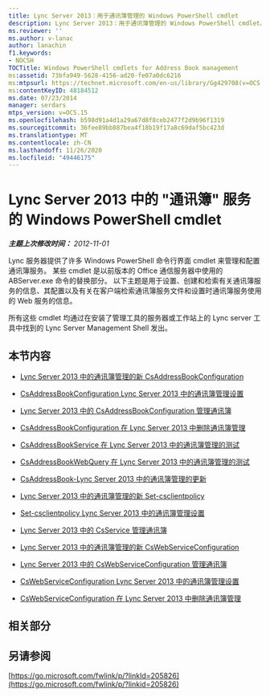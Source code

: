 ```yaml
---
title: Lync Server 2013：用于通讯簿管理的 Windows PowerShell cmdlet
description: Lync Server 2013：用于通讯簿管理的 Windows PowerShell cmdlet。
ms.reviewer: ''
ms.author: v-lanac
author: lanachin
f1.keywords:
- NOCSH
TOCTitle: Windows PowerShell cmdlets for Address Book management
ms:assetid: 73bfa949-5628-4156-ad20-fe07a0dc6216
ms:mtpsurl: https://technet.microsoft.com/en-us/library/Gg429708(v=OCS.15)
ms:contentKeyID: 48184512
ms.date: 07/23/2014
manager: serdars
mtps_version: v=OCS.15
ms.openlocfilehash: b598d91a4d1a29a67d8f8ceb2477f2d9b96f1319
ms.sourcegitcommit: 36fee89bb887bea4f18b19f17a8c69daf5bc423d
ms.translationtype: MT
ms.contentlocale: zh-CN
ms.lasthandoff: 11/26/2020
ms.locfileid: "49446175"
---
```

# <a name="windows-powershell-cmdlets-for-address-book-services-in-lync-server-2013"></a>Lync Server 2013 中的 "通讯簿" 服务的 Windows PowerShell cmdlet

<div data-xmlns="http://www.w3.org/1999/xhtml">

<div class="topic" data-xmlns="http://www.w3.org/1999/xhtml" data-msxsl="urn:schemas-microsoft-com:xslt" data-cs="https://msdn.microsoft.com/">

<div data-asp="https://msdn2.microsoft.com/asp">



</div>

<div id="mainSection">

<div id="mainBody">

<span> </span>

_**主题上次修改时间：** 2012-11-01_

Lync 服务器提供了许多 Windows PowerShell 命令行界面 cmdlet 来管理和配置通讯簿服务。 某些 cmdlet 是以前版本的 Office 通信服务器中使用的 ABServer.exe 命令的替换部分。 以下主题是用于设置、创建和检索有关通讯簿服务的信息、其配置以及有关在客户端检索通讯簿服务文件和设置时通讯簿服务使用的 Web 服务的信息。

所有这些 cmdlet 均通过在安装了管理工具的服务器或工作站上的 Lync server 工具中找到的 Lync Server Management Shell 发出。

<div>

## <a name="in-this-section"></a>本节内容

  - [Lync Server 2013 中的通讯簿管理的新 CsAddressBookConfiguration](lync-server-2013-New-CsAddressBookConfiguration-for-address-book-management.md)

  - [CsAddressBookConfiguration Lync Server 2013 中的通讯簿管理设置](lync-server-2013-set-csaddressbookconfiguration-for-address-book-management.md)

  - [Lync Server 2013 中的 CsAddressBookConfiguration 管理通讯簿](lync-server-2013-get-csaddressbookconfiguration-for-address-book-management.md)

  - [CsAddressBookConfiguration 在 Lync Server 2013 中删除通讯簿管理](lync-server-2013-remove-csaddressbookconfiguration-for-address-book-management.md)

  - [CsAddressBookService 在 Lync Server 2013 中的通讯簿管理的测试](lync-server-2013-test-csaddressbookservice-for-address-book-management.md)

  - [CsAddressBookWebQuery 在 Lync Server 2013 中的通讯簿管理的测试](lync-server-2013-test-csaddressbookwebquery-for-address-book-management.md)

  - [CsAddressBook-Lync Server 2013 中的通讯簿管理的更新](lync-server-2013-update-csaddressbook-for-address-book-management.md)

  - [Lync Server 2013 中的通讯簿管理的新 Set-csclientpolicy](lync-server-2013-new-csclientpolicy-for-address-book-management.md)

  - [Set-csclientpolicy Lync Server 2013 中的通讯簿管理设置](lync-server-2013-set-csclientpolicy-for-address-book-management.md)

  - [Lync Server 2013 中的 CsService 管理通讯簿](lync-server-2013-get-csservice-for-address-book-management.md)

  - [Lync Server 2013 中的通讯簿管理的新 CsWebServiceConfiguration](lync-server-2013-New-CsWebServiceConfiguration-for-address-book-management.md)

  - [Lync Server 2013 中的 CsWebServiceConfiguration 管理通讯簿](lync-server-2013-get-cswebserviceconfiguration-for-address-book-management.md)

  - [CsWebServiceConfiguration Lync Server 2013 中的通讯簿管理设置](lync-server-2013-set-cswebserviceconfiguration-for-address-book-management.md)

  - [CsWebServiceConfiguration 在 Lync Server 2013 中删除通讯簿管理](lync-server-2013-remove-cswebserviceconfiguration-for-address-book-management.md)

</div>

<div>

## <a name="related-sections"></a>相关部分

</div>

<div>

## <a name="see-also"></a>另请参阅


[https://go.microsoft.com/fwlink/p/?linkId=205826](https://go.microsoft.com/fwlink/p/?linkid=205826)  
  

</div>

</div>

<span> </span>

</div>

</div>

</div>

